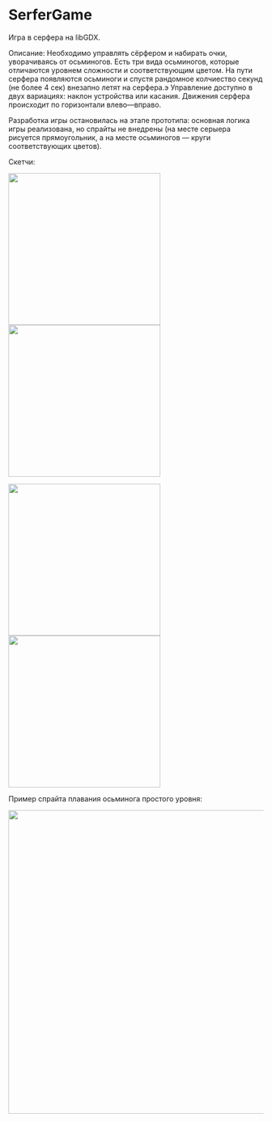 # SerferGame
Игра в серфера на libGDX.

Описание:
Необходимо управлять сёрфером и набирать очки, уворачиваясь от осьминогов.
Есть три вида осьминогов, которые отличаются уровнем сложности и соответствующим цветом.
На пути серфера появляются осьминоги и спустя рандомное колчиество секунд (не более 4 сек) внезапно летят на серфера.э
Управление доступно в двух вариациях: наклон устройства или касания. Движения серфера происходит по горизонтали влево—вправо.

Разработка игры остановилась на этапе прототипа: основная логика игры реализована, но спрайты не внедрены (на месте серыера рисуется прямоугольник, а на месте осьминогов — круги соответствующих цветов).

Скетчи:

<img src="https://user-images.githubusercontent.com/17685189/147832129-be6f8c1a-1a8d-46d0-bb41-14de588e3809.jpeg" width="300">  <img src="https://user-images.githubusercontent.com/17685189/147832140-379ee401-399e-4593-a9fa-66d6751c9d67.jpeg" width="300">

<img src="https://user-images.githubusercontent.com/17685189/147832148-3a7a6ffd-cd20-42fa-9539-60936587aee9.jpeg" width="300">   <img src="https://user-images.githubusercontent.com/17685189/147832240-3f39c19d-c13c-49fb-abca-ce1487962e14.jpeg" width="300">


Пример спрайта плавания осьминога простого уровня:

<img src="https://user-images.githubusercontent.com/17685189/147832203-8fbae730-54c6-4f37-b6ef-f4e7e47f4152.jpeg" width="600">
